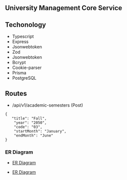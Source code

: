 ## University Management Core Service

## Techonology

- Typescript
- Express
- Jsonwebtoken
- Zod
- Jsonwebtoken
- Bcrypt
- Cookie-parser
- Prisma
- PostgreSQL

## Routes

- /api/v1/academic-semesters (Post)

```
{
   "title": "Fall",
    "year": "2050",
    "code": "03",
    "startMonth": "January",
    "endMonth": "June"
}

```

### ER Diagram

- [ ER Diagram](https://i.ibb.co/B2JhHD3/module-38.png)

- [ ER Diagram](https://i.ibb.co/VgG8RcZ/university-management-core-service-Page-1-drawio.png)
